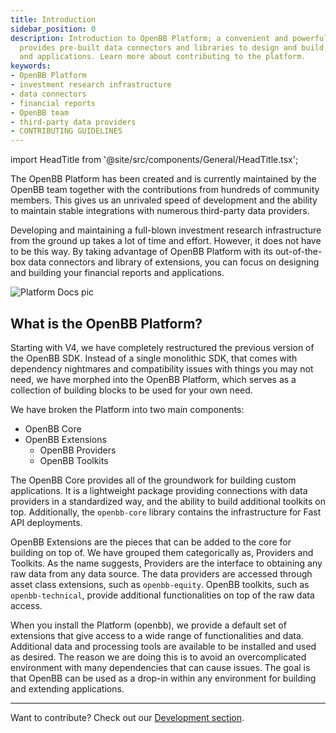 ```yaml
---
title: Introduction
sidebar_position: 0
description: Introduction to OpenBB Platform; a convenient and powerful tool that
  provides pre-built data connectors and libraries to design and build financial reports
  and applications. Learn more about contributing to the platform.
keywords:
- OpenBB Platform
- investment research infrastructure
- data connectors
- financial reports
- OpenBB team
- third-party data providers
- CONTRIBUTING GUIDELINES
---
```


<!-- markdownlint-disable MD012 MD031 MD033 -->

import HeadTitle from '@site/src/components/General/HeadTitle.tsx';

<HeadTitle title="OpenBB Platform Docs" />

The OpenBB Platform has been created and is currently maintained by the OpenBB team together with the contributions from hundreds of community members. This gives us an unrivaled speed of development and the ability to maintain stable integrations with numerous third-party data providers.

Developing and maintaining a full-blown investment research infrastructure from the ground up takes a lot of time and effort. However, it does not have to be this way. By taking advantage of OpenBB Platform with its out-of-the-box data connectors and library of extensions, you can focus on designing and building your financial reports and applications.

![Platform Docs pic](https://github.com/OpenBB-finance/OpenBBTerminal/assets/85772166/74520441-5e95-4ba6-9d16-6a2d5c966cf9)

## What is the OpenBB Platform?

Starting with V4, we have completely restructured the previous version of the OpenBB SDK.
Instead of a single monolithic SDK, that comes with dependency nightmares and compatibility issues with things you may not need, we have morphed into the OpenBB Platform, which serves as a collection of building blocks to be used for your own need.

We have broken the Platform into two main components:

- OpenBB Core
- OpenBB Extensions
  - OpenBB Providers
  - OpenBB Toolkits

The OpenBB Core provides all of the groundwork for building custom applications.  It is a lightweight package providing connections with data providers in a standardized way, and the ability to build additional toolkits on top.  Additionally, the `openbb-core` library contains the infrastructure for Fast API deployments.

OpenBB Extensions are the pieces that can be added to the core for building on top of.  We have grouped them categorically as, Providers and Toolkits.
As the name suggests, Providers are the interface to obtaining any raw data from any data source. The data providers are accessed through asset class extensions, such as `openbb-equity`. OpenBB toolkits, such as `openbb-technical`, provide additional functionalities on top of the raw data access.

When you install the Platform (openbb), we provide a default set of extensions that give access to a wide range of functionalities and data.  Additional data and processing tools are available to be installed and used as desired. The reason we are doing this is to avoid an overcomplicated environment with many dependencies that can cause issues. The goal is that OpenBB can be used as a drop-in within any environment for building and extending applications.

---

Want to contribute? Check out our [Development section](/platform/development).
